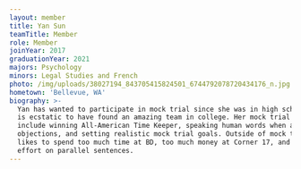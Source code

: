 ```yaml
---
layout: member
title: Yan Sun
teamTitle: Member
role: Member
joinYear: 2017
graduationYear: 2021
majors: Psychology
minors: Legal Studies and French
photo: /img/uploads/38027194_843705415824501_6744792078720434176_n.jpg
hometown: 'Bellevue, WA'
biography: >-
  Yan has wanted to participate in mock trial since she was in high school, and
  is ecstatic to have found an amazing team in college. Her mock trial goals
  include winning All-American Time Keeper, speaking human words when arguing
  objections, and setting realistic mock trial goals. Outside of mock trial, Yan
  likes to spend too much time at BD, too much money at Corner 17, and too much
  effort on parallel sentences.
---
```


